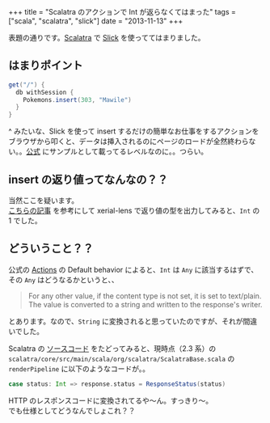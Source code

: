 +++
title = "Scalatra のアクションで Int が返らなくてはまった"
tags = ["scala", "scalatra", "slick"]
date = "2013-11-13"
+++

表題の通りです。[Scalatra](http://www.scalatra.org) で [Slick](http://slick.typesafe.com) を使っててはまりました。

<!--more-->

## はまりポイント

``` scala
get("/") {
  db withSession {
    Pokemons.insert(303, "Mawile")
  }
}
```

^ みたいな、Slick を使って insert するだけの簡単なお仕事をするアクションをブラウザから叩くと、データは挿入されるのにページのロードが全然終わらない。。[公式](http://www.scalatra.org/2.2/guides/persistence/slick.html) にサンプルとして載ってるレベルなのに。。つらい。

## insert の返り値ってなんなの？？

当然ここを疑います。  
[こちらの記事](http://xerial.org/scala-cookbook/recipes/2013/02/01/reflection) を参考にして xerial-lens で返り値の型を出力してみると、`Int` の 1 でした。

## どういうこと？？

公式の [Actions](http://www.scalatra.org/2.2/guides/http/actions.html) の Default behavior によると、`Int` は `Any` に該当するはずで、その `Any` はどうなるかというと、、

> For any other value, if the content type is not set, it is set to text/plain. The value is converted to a string and written to the response's writer.

とあります。なので、`String` に変換されると思っていたのですが、それが間違いでした。

Scalatra の [ソースコード](https://github.com/scalatra/scalatra) をたどってみると、現時点（2.3 系）の `scalatra/core/src/main/scala/org/scalatra/ScalatraBase.scala` の `renderPipeline` に以下のようなコードが。。

``` scala
case status: Int => response.status = ResponseStatus(status)
```

HTTP のレスポンスコードに変換されてるや〜ん。すっきり〜。  
でも仕様としてどうなんでしょこれ？？
